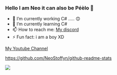 ### Hello I am Neo it can also be Péèlo 🦉


- 🔭 I’m currently working C# ..... 😊
- 🌱 I’m currently learning C#
- 📫 How to reach me: [My discord](https://discord.com/invite/ZxVtUNAeCC)
- ⚡ Fun fact: i am a boy XD

[My Youtube Channel](https://www.youtube.com/channel/UCGXmeRqCm7aXbS27wMg52fg)

https://github.com/NeoStoffyn/github-readme-stats

<img src = "https://camo.githubusercontent.com/04cf163dae7e03cff71786c23909326fcafacffa6a530ead73392c28aee0ce91/68747470733a2f2f6769746875622d726561646d652d73746174732e76657263656c2e6170702f6170693f757365726e616d653d4d61737465724c756126636f756e745f707269766174653d747275652673686f775f69636f6e733d747275653f7468656d653d6275656679">
